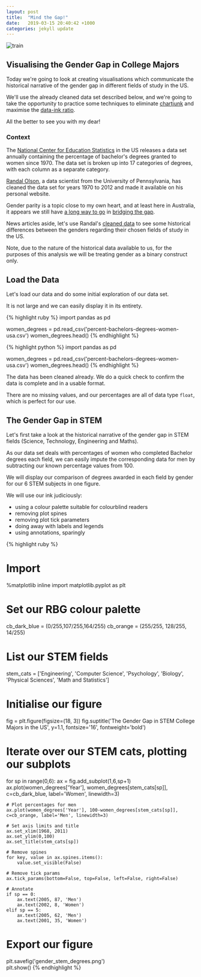 ```yaml
---
layout: post
title:  "Mind the Gap!"
date:   2019-03-15 20:40:42 +1000
categories: jekyll update
---
```


![train](https://raw.githubusercontent.com/ainephelan/ainephelan.github.io/master/images/People_Train.jpg)

## Visualising the Gender Gap in College Majors  
Today we're going to look at creating visualisations which communicate the historical narrative of the gender gap in different fields of study in the US.

We'll use the already cleaned data set described below, and we're going to take the opportunity to practice some techniques to eliminate [chartjunk](https://en.wikipedia.org/wiki/Chartjunk) and maximise the [data-ink ratio](https://infovis-wiki.net/wiki/Data-Ink_Ratio).  

All the better to see you with my dear!


### Context
The [National Center for Education Statistics](https://nces.ed.gov/programs/digest/current_tables.asp) in the US releases a data set annually containing the percentage of bachelor's degrees granted to women since 1970. The data set is broken up into 17 categories of degrees, with each column as a separate category.

[Randal Olson](http://www.randalolson.com/2014/06/14/percentage-of-bachelors-degrees-conferred-to-women-by-major-1970-2012/), a data scientist from the University of Pennsylvania, has cleaned the data set for years 1970 to 2012 and made it available on his personal website. 

Gender parity is a topic close to my own heart, and at least here in Australia, it appears we still have [a long way to go](https://blog.csiro.au/where-are-all-the-women-in-stem/) in [bridging the gap](https://www.sbs.com.au/news/women-leave-stem-over-pay-gap-study-finds).

News articles aside, let's use Randal's [cleaned data](http://www.randalolson.com/wp-content/uploads/percent-bachelors-degrees-women-usa.csv) to see some historical differences between the genders regarding their chosen fields of study in the US.

Note, due to the nature of the historical data available to us, for the purposes of this analysis we will be treating gender as a binary construct only.

## Load the Data
Let's load our data and do some initial exploration of our data set.

It is not large and we can easily display it in its entirety.

{% highlight ruby %}
import pandas as pd

women_degrees = pd.read_csv('percent-bachelors-degrees-women-usa.csv')
women_degrees.head()
{% endhighlight %}



{% highlight python %}
import pandas as pd

women_degrees = pd.read_csv('percent-bachelors-degrees-women-usa.csv')
women_degrees.head()
{% endhighlight %}


The data has been cleaned already. We do a quick check to confirm the data is complete and in a usable format.

There are no missing values, and our percentages are all of data type `float`, which is perfect for our use.

## The Gender Gap in STEM

Let's first take a look at the historical narrative of the gender gap in STEM fields (Science, Technology, Engineering and Maths).

As our data set deals with percentages of women who completed Bachelor degrees each field, we can easily impute the corresponding data for men by subtracting our known percentage values from 100.

We will display our comparison of degrees awarded in each field by gender for our 6 STEM subjects in one figure.

We will use our ink judiciously: 
- using a colour palette suitable for colourblind readers
- removing plot spines
- removing plot tick parameters
- doing away with labels and legends
- using annotations, sparingly

{% highlight ruby %}
# Import
%matplotlib inline
import matplotlib.pyplot as plt

# Set our RBG colour palette
cb_dark_blue = (0/255,107/255,164/255)
cb_orange = (255/255, 128/255, 14/255)

# List our STEM fields
stem_cats = ['Engineering', 'Computer Science', 'Psychology', 'Biology', 'Physical Sciences', 'Math and Statistics']

# Initialise our figure
fig = plt.figure(figsize=(18, 3))
fig.suptitle('The Gender Gap in STEM College Majors in the US', y=1.1, fontsize='16', fontweight='bold')

# Iterate over our STEM cats, plotting our subplots
for sp in range(0,6):
    ax = fig.add_subplot(1,6,sp+1)
    ax.plot(women_degrees['Year'], women_degrees[stem_cats[sp]], c=cb_dark_blue, label='Women', linewidth=3)
    
    # Plot percentages for men
    ax.plot(women_degrees['Year'], 100-women_degrees[stem_cats[sp]], c=cb_orange, label='Men', linewidth=3)
    
    # Set axis limits and title
    ax.set_xlim(1968, 2011)
    ax.set_ylim(0,100)
    ax.set_title(stem_cats[sp])

    # Remove spines
    for key, value in ax.spines.items():
        value.set_visible(False)
    
    # Remove tick params
    ax.tick_params(bottom=False, top=False, left=False, right=False)
    
    # Annotate
    if sp == 0:
        ax.text(2005, 87, 'Men')
        ax.text(2002, 8, 'Women')
    elif sp == 5:
        ax.text(2005, 62, 'Men')
        ax.text(2001, 35, 'Women')

# Export our figure
plt.savefig('gender_stem_degrees.png')        
plt.show()
{% endhighlight %}

